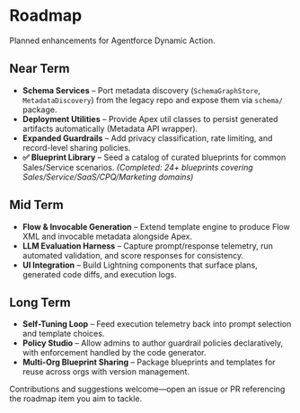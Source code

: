 # Roadmap

Planned enhancements for Agentforce Dynamic Action.

## Near Term

- **Schema Services** – Port metadata discovery (`SchemaGraphStore`, `MetadataDiscovery`) from the legacy repo and expose them via `schema/` package.
- **Deployment Utilities** – Provide Apex util classes to persist generated artifacts automatically (Metadata API wrapper).
- **Expanded Guardrails** – Add privacy classification, rate limiting, and record-level sharing policies.
- **✅ Blueprint Library** – Seed a catalog of curated blueprints for common Sales/Service scenarios. *(Completed: 24+ blueprints covering Sales/Service/SaaS/CPQ/Marketing domains)*

## Mid Term

- **Flow & Invocable Generation** – Extend template engine to produce Flow XML and invocable metadata alongside Apex.
- **LLM Evaluation Harness** – Capture prompt/response telemetry, run automated validation, and score responses for consistency.
- **UI Integration** – Build Lightning components that surface plans, generated code diffs, and execution logs.

## Long Term

- **Self-Tuning Loop** – Feed execution telemetry back into prompt selection and template choices.
- **Policy Studio** – Allow admins to author guardrail policies declaratively, with enforcement handled by the code generator.
- **Multi-Org Blueprint Sharing** – Package blueprints and templates for reuse across orgs with version management.

Contributions and suggestions welcome—open an issue or PR referencing the roadmap item you aim to tackle.

